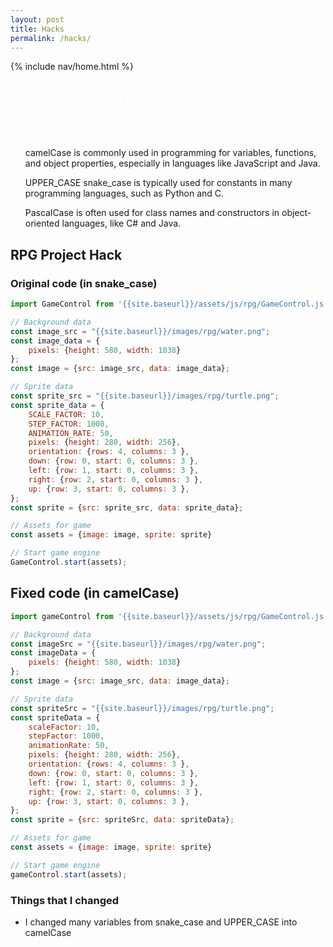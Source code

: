 ```yaml
---
layout: post
title: Hacks
permalink: /hacks/
---
```


{% include nav/home.html %}

 <div>

 <p style="color: white; font-size: 1.5em; padding: 10px;">
 <strong> Variable Naming Convention Hack </strong> </p>
 
  <p style="font-size: 1em; padding: 10px;"> <ul> camelCase is commonly used in programming for variables, functions, and object properties, especially in languages like JavaScript and Java.


 UPPER_CASE snake_case is typically used for constants in many programming languages, such as Python and C.


 PascalCase is often used for class names and constructors in object-oriented languages, like C# and Java.
 </p>
</div>


## RPG Project Hack

### Original code (in snake_case)

```js
import GameControl from '{{site.baseurl}}/assets/js/rpg/GameControl.js';

// Background data
const image_src = "{{site.baseurl}}/images/rpg/water.png";
const image_data = {
    pixels: {height: 580, width: 1038}
};
const image = {src: image_src, data: image_data};

// Sprite data
const sprite_src = "{{site.baseurl}}/images/rpg/turtle.png";
const sprite_data = {
    SCALE_FACTOR: 10,
    STEP_FACTOR: 1000,
    ANIMATION_RATE: 50,
    pixels: {height: 280, width: 256},
    orientation: {rows: 4, columns: 3 },
    down: {row: 0, start: 0, columns: 3 },
    left: {row: 1, start: 0, columns: 3 },
    right: {row: 2, start: 0, columns: 3 },
    up: {row: 3, start: 0, columns: 3 },
};
const sprite = {src: sprite_src, data: sprite_data};

// Assets for game
const assets = {image: image, sprite: sprite}

// Start game engine
GameControl.start(assets);
```
## Fixed code (in camelCase)

```js
import gameControl from '{{site.baseurl}}/assets/js/rpg/GameControl.js';

// Background data
const imageSrc = "{{site.baseurl}}/images/rpg/water.png";
const imageData = {
    pixels: {height: 580, width: 1038}
};
const image = {src: image_src, data: image_data};

// Sprite data
const spriteSrc = "{{site.baseurl}}/images/rpg/turtle.png";
const spriteData = {
    scaleFactor: 10,
    stepFactor: 1000,
    animationRate: 50,
    pixels: {height: 280, width: 256},
    orientation: {rows: 4, columns: 3 },
    down: {row: 0, start: 0, columns: 3 },
    left: {row: 1, start: 0, columns: 3 },
    right: {row: 2, start: 0, columns: 3 },
    up: {row: 3, start: 0, columns: 3 },
};
const sprite = {src: spriteSrc, data: spriteData};

// Assets for game
const assets = {image: image, sprite: sprite}

// Start game engine
gameControl.start(assets);
```
</div>


### Things that I changed
- I changed many variables from snake_case and UPPER_CASE into camelCase